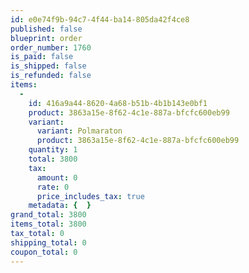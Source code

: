```yaml
---
id: e0e74f9b-94c7-4f44-ba14-805da42f4ce8
published: false
blueprint: order
order_number: 1760
is_paid: false
is_shipped: false
is_refunded: false
items:
  -
    id: 416a9a44-8620-4a68-b51b-4b1b143e0bf1
    product: 3863a15e-8f62-4c1e-887a-bfcfc600eb99
    variant:
      variant: Polmaraton
      product: 3863a15e-8f62-4c1e-887a-bfcfc600eb99
    quantity: 1
    total: 3800
    tax:
      amount: 0
      rate: 0
      price_includes_tax: true
    metadata: {  }
grand_total: 3800
items_total: 3800
tax_total: 0
shipping_total: 0
coupon_total: 0
---
```

